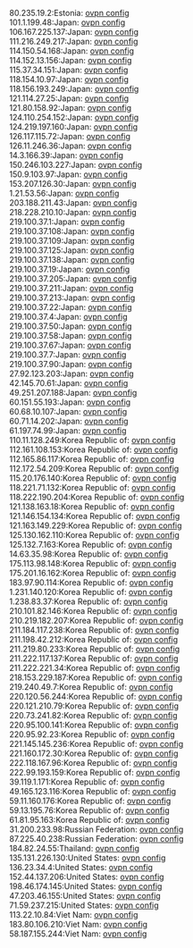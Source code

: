 80.235.19.2:Estonia: [ovpn config](vpn/80_235_19_2.ovpn)  
101.1.199.48:Japan: [ovpn config](vpn/101_1_199_48.ovpn)  
106.167.225.137:Japan: [ovpn config](vpn/106_167_225_137.ovpn)  
111.216.249.217:Japan: [ovpn config](vpn/111_216_249_217.ovpn)  
114.150.54.168:Japan: [ovpn config](vpn/114_150_54_168.ovpn)  
114.152.13.156:Japan: [ovpn config](vpn/114_152_13_156.ovpn)  
115.37.34.151:Japan: [ovpn config](vpn/115_37_34_151.ovpn)  
118.154.10.97:Japan: [ovpn config](vpn/118_154_10_97.ovpn)  
118.156.193.249:Japan: [ovpn config](vpn/118_156_193_249.ovpn)  
121.114.27.25:Japan: [ovpn config](vpn/121_114_27_25.ovpn)  
121.80.158.92:Japan: [ovpn config](vpn/121_80_158_92.ovpn)  
124.110.254.152:Japan: [ovpn config](vpn/124_110_254_152.ovpn)  
124.219.197.160:Japan: [ovpn config](vpn/124_219_197_160.ovpn)  
126.117.115.72:Japan: [ovpn config](vpn/126_117_115_72.ovpn)  
126.11.246.36:Japan: [ovpn config](vpn/126_11_246_36.ovpn)  
14.3.166.39:Japan: [ovpn config](vpn/14_3_166_39.ovpn)  
150.246.103.227:Japan: [ovpn config](vpn/150_246_103_227.ovpn)  
150.9.103.97:Japan: [ovpn config](vpn/150_9_103_97.ovpn)  
153.207.126.30:Japan: [ovpn config](vpn/153_207_126_30.ovpn)  
1.21.53.56:Japan: [ovpn config](vpn/1_21_53_56.ovpn)  
203.188.211.43:Japan: [ovpn config](vpn/203_188_211_43.ovpn)  
218.228.210.10:Japan: [ovpn config](vpn/218_228_210_10.ovpn)  
219.100.37.1:Japan: [ovpn config](vpn/219_100_37_1.ovpn)  
219.100.37.108:Japan: [ovpn config](vpn/219_100_37_108.ovpn)  
219.100.37.109:Japan: [ovpn config](vpn/219_100_37_109.ovpn)  
219.100.37.125:Japan: [ovpn config](vpn/219_100_37_125.ovpn)  
219.100.37.138:Japan: [ovpn config](vpn/219_100_37_138.ovpn)  
219.100.37.19:Japan: [ovpn config](vpn/219_100_37_19.ovpn)  
219.100.37.205:Japan: [ovpn config](vpn/219_100_37_205.ovpn)  
219.100.37.211:Japan: [ovpn config](vpn/219_100_37_211.ovpn)  
219.100.37.213:Japan: [ovpn config](vpn/219_100_37_213.ovpn)  
219.100.37.22:Japan: [ovpn config](vpn/219_100_37_22.ovpn)  
219.100.37.4:Japan: [ovpn config](vpn/219_100_37_4.ovpn)  
219.100.37.50:Japan: [ovpn config](vpn/219_100_37_50.ovpn)  
219.100.37.58:Japan: [ovpn config](vpn/219_100_37_58.ovpn)  
219.100.37.67:Japan: [ovpn config](vpn/219_100_37_67.ovpn)  
219.100.37.7:Japan: [ovpn config](vpn/219_100_37_7.ovpn)  
219.100.37.90:Japan: [ovpn config](vpn/219_100_37_90.ovpn)  
27.92.123.203:Japan: [ovpn config](vpn/27_92_123_203.ovpn)  
42.145.70.61:Japan: [ovpn config](vpn/42_145_70_61.ovpn)  
49.251.207.188:Japan: [ovpn config](vpn/49_251_207_188.ovpn)  
60.151.55.193:Japan: [ovpn config](vpn/60_151_55_193.ovpn)  
60.68.10.107:Japan: [ovpn config](vpn/60_68_10_107.ovpn)  
60.71.14.202:Japan: [ovpn config](vpn/60_71_14_202.ovpn)  
61.197.74.99:Japan: [ovpn config](vpn/61_197_74_99.ovpn)  
110.11.128.249:Korea Republic of: [ovpn config](vpn/110_11_128_249.ovpn)  
112.161.108.153:Korea Republic of: [ovpn config](vpn/112_161_108_153.ovpn)  
112.165.86.117:Korea Republic of: [ovpn config](vpn/112_165_86_117.ovpn)  
112.172.54.209:Korea Republic of: [ovpn config](vpn/112_172_54_209.ovpn)  
115.20.176.140:Korea Republic of: [ovpn config](vpn/115_20_176_140.ovpn)  
118.221.71.132:Korea Republic of: [ovpn config](vpn/118_221_71_132.ovpn)  
118.222.190.204:Korea Republic of: [ovpn config](vpn/118_222_190_204.ovpn)  
121.138.163.18:Korea Republic of: [ovpn config](vpn/121_138_163_18.ovpn)  
121.146.154.134:Korea Republic of: [ovpn config](vpn/121_146_154_134.ovpn)  
121.163.149.229:Korea Republic of: [ovpn config](vpn/121_163_149_229.ovpn)  
125.130.162.110:Korea Republic of: [ovpn config](vpn/125_130_162_110.ovpn)  
125.132.7.163:Korea Republic of: [ovpn config](vpn/125_132_7_163.ovpn)  
14.63.35.98:Korea Republic of: [ovpn config](vpn/14_63_35_98.ovpn)  
175.113.98.148:Korea Republic of: [ovpn config](vpn/175_113_98_148.ovpn)  
175.201.16.162:Korea Republic of: [ovpn config](vpn/175_201_16_162.ovpn)  
183.97.90.114:Korea Republic of: [ovpn config](vpn/183_97_90_114.ovpn)  
1.231.140.120:Korea Republic of: [ovpn config](vpn/1_231_140_120.ovpn)  
1.238.83.37:Korea Republic of: [ovpn config](vpn/1_238_83_37.ovpn)  
210.101.82.146:Korea Republic of: [ovpn config](vpn/210_101_82_146.ovpn)  
210.219.182.207:Korea Republic of: [ovpn config](vpn/210_219_182_207.ovpn)  
211.184.117.238:Korea Republic of: [ovpn config](vpn/211_184_117_238.ovpn)  
211.198.42.212:Korea Republic of: [ovpn config](vpn/211_198_42_212.ovpn)  
211.219.80.233:Korea Republic of: [ovpn config](vpn/211_219_80_233.ovpn)  
211.222.117.137:Korea Republic of: [ovpn config](vpn/211_222_117_137.ovpn)  
211.222.221.34:Korea Republic of: [ovpn config](vpn/211_222_221_34.ovpn)  
218.153.229.187:Korea Republic of: [ovpn config](vpn/218_153_229_187.ovpn)  
219.240.49.7:Korea Republic of: [ovpn config](vpn/219_240_49_7.ovpn)  
220.120.56.244:Korea Republic of: [ovpn config](vpn/220_120_56_244.ovpn)  
220.121.210.79:Korea Republic of: [ovpn config](vpn/220_121_210_79.ovpn)  
220.73.241.82:Korea Republic of: [ovpn config](vpn/220_73_241_82.ovpn)  
220.95.100.141:Korea Republic of: [ovpn config](vpn/220_95_100_141.ovpn)  
220.95.92.23:Korea Republic of: [ovpn config](vpn/220_95_92_23.ovpn)  
221.145.145.236:Korea Republic of: [ovpn config](vpn/221_145_145_236.ovpn)  
221.160.172.30:Korea Republic of: [ovpn config](vpn/221_160_172_30.ovpn)  
222.118.167.96:Korea Republic of: [ovpn config](vpn/222_118_167_96.ovpn)  
222.99.193.159:Korea Republic of: [ovpn config](vpn/222_99_193_159.ovpn)  
39.119.1.171:Korea Republic of: [ovpn config](vpn/39_119_1_171.ovpn)  
49.165.123.116:Korea Republic of: [ovpn config](vpn/49_165_123_116.ovpn)  
59.11.160.176:Korea Republic of: [ovpn config](vpn/59_11_160_176.ovpn)  
59.13.195.76:Korea Republic of: [ovpn config](vpn/59_13_195_76.ovpn)  
61.81.95.163:Korea Republic of: [ovpn config](vpn/61_81_95_163.ovpn)  
31.200.233.98:Russian Federation: [ovpn config](vpn/31_200_233_98.ovpn)  
87.225.40.238:Russian Federation: [ovpn config](vpn/87_225_40_238.ovpn)  
184.82.24.55:Thailand: [ovpn config](vpn/184_82_24_55.ovpn)  
135.131.226.130:United States: [ovpn config](vpn/135_131_226_130.ovpn)  
136.23.34.4:United States: [ovpn config](vpn/136_23_34_4.ovpn)  
152.44.137.206:United States: [ovpn config](vpn/152_44_137_206.ovpn)  
198.46.174.145:United States: [ovpn config](vpn/198_46_174_145.ovpn)  
47.203.46.155:United States: [ovpn config](vpn/47_203_46_155.ovpn)  
71.59.237.215:United States: [ovpn config](vpn/71_59_237_215.ovpn)  
113.22.10.84:Viet Nam: [ovpn config](vpn/113_22_10_84.ovpn)  
183.80.106.210:Viet Nam: [ovpn config](vpn/183_80_106_210.ovpn)  
58.187.155.244:Viet Nam: [ovpn config](vpn/58_187_155_244.ovpn)  
